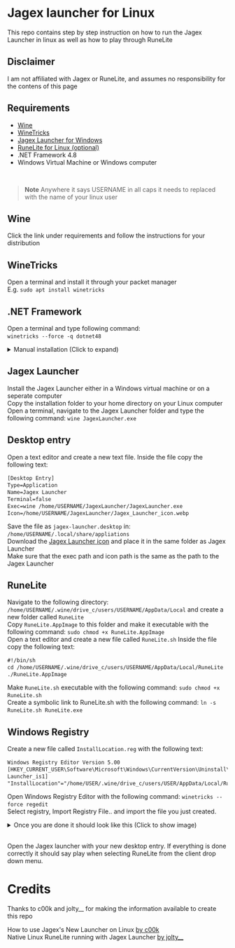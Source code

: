 # Jagex launcher for Linux

This repo contains step by step instruction on how to run the Jagex Launcher in linux as well as how to play through RuneLite

## Disclaimer

I am not affiliated with Jagex or RuneLite, and assumes no responsibility for the contens of this page

## Requirements

- [Wine](https://www.gloriouseggroll.tv/how-to-get-out-of-wine-dependency-hell)
- [WineTricks](https://github.com/Winetricks/winetricks)
- [Jagex Launcher for Windows](https://www.jagex.com/en-GB/launcher)
- [RuneLite for Linux (optional)](https://runelite.net)
- .NET Framework 4.8
- Windows Virtual Machine or Windows computer
<br>

> **Note**
> Anywhere it says USERNAME in all caps it needs to replaced with the name of your linux user

## Wine

Click the link under requirements and follow the instructions for your distribution<br>

## WineTricks
Open a terminal and install it through your packet manager<br>
E.g. `sudo apt install winetricks`

## .NET Framework

Open a terminal and type following command:<br>
`winetricks --force -q dotnet48`

<details>
<summary>Manual installation (Click to expand)</summary><br>

Open a terminal and start Winetricks with following command: `winetricks --force`<br>
Ignore any errors in this step and keep pressing OK until you can proceed

Select "Select the default wineprefix and click OK"<br>
<img src="/assets/images/wineprefix.png"><br>

Select "Install a Windows DLL or component and click OK"<br>
<img src="/assets/images/component.png"><br>

Select "dotnet48" and click OK
<img src="/assets/images/dotnet48.png"><br>

Accept the license terms and click Install<br>
<img src="/assets/images/dotnet4setup.png">

If you get this warning just click Continue<br>
<img src="/assets/images/dotnetwarning.png"><br>

Accept the license terms and click Install<br>
<img src="/assets/images/dotnet4.8setup.png">

</details>

## Jagex Launcher
Install the Jagex Launcher either in a Windows virtual machine or on a seperate computer<br>
Copy the installation folder to your home directory on your Linux computer<br>
Open a terminal, navigate to the Jagex Launcher folder and type the following command: `wine JagexLauncher.exe`

## Desktop entry
Open a text editor and create a new text file. Inside the file copy the following text:
```
[Desktop Entry]
Type=Application
Name=Jagex Launcher
Terminal=false
Exec=wine /home/USERNAME/JagexLauncher/JagexLauncher.exe
Icon=/home/USERNAME/JagexLauncher/Jagex_Launcher_icon.webp
```

Save the file as `jagex-launcher.desktop` in: `/home/USERNAME/.local/share/appliations`<br>
Download the [Jagex Launcher icon](https://oldschool.runescape.wiki/images/Jagex_Launcher_icon.png) and place it in the same folder as Jagex Launcher<br>
Make sure that the exec path and icon path is the same as the path to the Jagex Launcher<br>

## RuneLite

Navigate to the following directory: `/home/USERNAME/.wine/drive_c/users/USERNAME/AppData/Local` and create a new folder called `RuneLite`<br>
Copy `RuneLite.AppImage` to this folder and make it executable with the following command: `sudo chmod +x RuneLite.AppImage`<br>
Open a text editor and create a new file called `RuneLite.sh` Inside the file copy the following text:
```
#!/bin/sh
cd /home/USERNAME/.wine/drive_c/users/USERNAME/AppData/Local/RuneLite
./RuneLite.AppImage
```
Make `RuneLite.sh` executable with the following command: `sudo chmod +x RuneLite.sh`<br>
Create a symbolic link to RuneLite.sh with the following command: `ln -s RuneLite.sh RuneLite.exe`

## Windows Registry

Create a new file called `InstallLocation.reg` with the following text:
```
Windows Registry Editor Version 5.00
[HKEY_CURRENT_USER\Software\Microsoft\Windows\CurrentVersion\Uninstall\RuneLite Launcher_is1]
"InstallLocation"="/home/USER/.wine/drive_c/users/USER/AppData/Local/RuneLite"
```

Open Windows Registry Editor with the following command: `winetricks --force regedit`<br>
Select registry, Import Registry File.. and import the file you just created.

<details>
<summary>Once you are done it should look like this (Click to show image)</summary><br>
<img src="/assets/images/regedit.png">
</details>
<br>

Open the Jagex launcher with your new desktop entry. If everything is done correctly it should say play when selecting RuneLite from the client drop down menu.

# Credits

Thanks to c00k and jolty__ for making the information available to create this repo

How to use Jagex's New Launcher on Linux [by c00k](https://youtu.be/izLxF_Wwinw)
<br>
Native Linux RuneLite running with Jagex Launcher [by jolty__](https://www.reddit.com/r/2007scape/comments/uo1ey1/native_linux_runelite_running_with_jagex_launcher)

